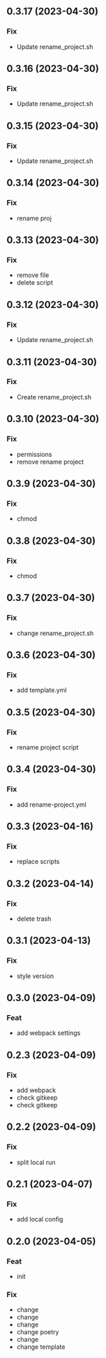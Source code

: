 ## 0.3.17 (2023-04-30)

### Fix

- Update rename_project.sh

## 0.3.16 (2023-04-30)

### Fix

- Update rename_project.sh

## 0.3.15 (2023-04-30)

### Fix

- Update rename_project.sh

## 0.3.14 (2023-04-30)

### Fix

- rename proj

## 0.3.13 (2023-04-30)

### Fix

- remove file
- delete script

## 0.3.12 (2023-04-30)

### Fix

- Update rename_project.sh

## 0.3.11 (2023-04-30)

### Fix

- Create rename_project.sh

## 0.3.10 (2023-04-30)

### Fix

- permissions
- remove rename project

## 0.3.9 (2023-04-30)

### Fix

- chmod

## 0.3.8 (2023-04-30)

### Fix

- chmod

## 0.3.7 (2023-04-30)

### Fix

- change rename_project.sh

## 0.3.6 (2023-04-30)

### Fix

- add template.yml

## 0.3.5 (2023-04-30)

### Fix

- rename project script

## 0.3.4 (2023-04-30)

### Fix

- add rename-project.yml

## 0.3.3 (2023-04-16)

### Fix

- replace scripts

## 0.3.2 (2023-04-14)

### Fix

- delete trash

## 0.3.1 (2023-04-13)

### Fix

- style version

## 0.3.0 (2023-04-09)

### Feat

- add webpack settings

## 0.2.3 (2023-04-09)

### Fix

- add webpack
- check gitkeep
- check gitkeep

## 0.2.2 (2023-04-09)

### Fix

- split local run

## 0.2.1 (2023-04-07)

### Fix

- add local config

## 0.2.0 (2023-04-05)

### Feat

- init

### Fix

- change
- change
- change
- change poetry
- change
- change template
